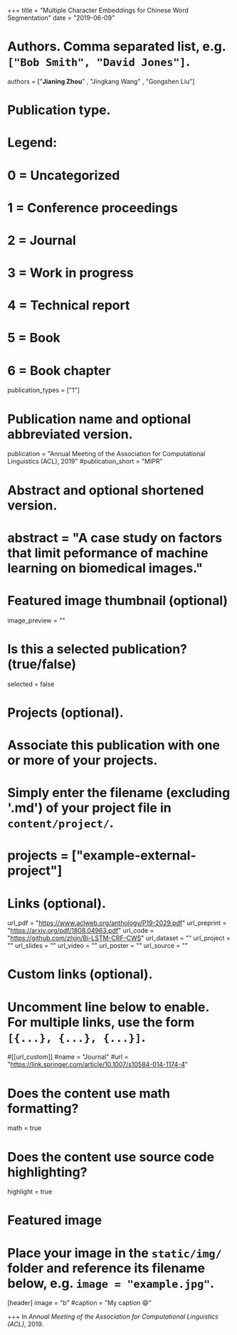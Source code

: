 +++
title = "Multiple Character Embeddings for Chinese Word Segmentation"
date = "2019-06-09"

# Authors. Comma separated list, e.g. `["Bob Smith", "David Jones"]`.

authors = ["**Jianing Zhou**" , "Jingkang Wang" , "Gongshen Liu"]

# Publication type.
# Legend:
# 0 = Uncategorized
# 1 = Conference proceedings
# 2 = Journal
# 3 = Work in progress
# 4 = Technical report
# 5 = Book
# 6 = Book chapter
publication_types = ["1"]

# Publication name and optional abbreviated version.
publication = "Annual Meeting of the Association for Computational Linguistics (ACL), 2019"
#publication_short = "MIPR"

# Abstract and optional shortened version.
# abstract = "A case study on factors that limit peformance of machine learning on biomedical images."

# Featured image thumbnail (optional)
image_preview = ""

# Is this a selected publication? (true/false)
selected = false

# Projects (optional).
#   Associate this publication with one or more of your projects.
#   Simply enter the filename (excluding '.md') of your project file in `content/project/`.
# projects = ["example-external-project"]

# Links (optional).
url_pdf = "https://www.aclweb.org/anthology/P19-2029.pdf"
url_preprint = "https://arxiv.org/pdf/1808.04963.pdf"
url_code = "https://github.com/zhjjn/Bi-LSTM-CRF-CWS"
url_dataset = ""
url_project = ""
url_slides = ""
url_video = ""
url_poster = ""
url_source = ""

# Custom links (optional).
#   Uncomment line below to enable. For multiple links, use the form `[{...}, {...}, {...}]`.
#[[url_custom]]
#name = "Journal"
#url = "https://link.springer.com/article/10.1007/s10584-014-1174-4"

# Does the content use math formatting?
math = true

# Does the content use source code highlighting?
highlight = true
  
# Featured image
# Place your image in the `static/img/` folder and reference its filename below, e.g. `image = "example.jpg"`.
[header]
image = "b"
#caption = "My caption :smile:"

+++
In *Annual Meeting of the Association for Computational Linguistics (ACL)*, 2019. 
